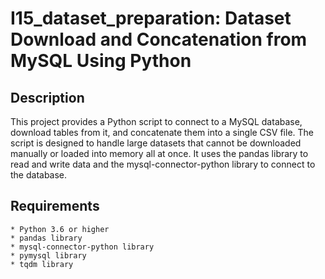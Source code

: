 # I15_dataset_preparation: Dataset Download and Concatenation from MySQL Using Python

## Description

This project provides a Python script to connect to a MySQL database, download tables from it, and concatenate them into a single CSV file. The script is designed to handle large datasets that cannot be downloaded manually or loaded into memory all at once. It uses the pandas library to read and write data and the mysql-connector-python library to connect to the database.

## Requirements
    * Python 3.6 or higher
    * pandas library
    * mysql-connector-python library
    * pymysql library
    * tqdm library

